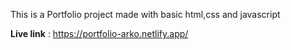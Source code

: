 This is a Portfolio project made with basic html,css and javascript

**Live link** : <https://portfolio-arko.netlify.app/>

